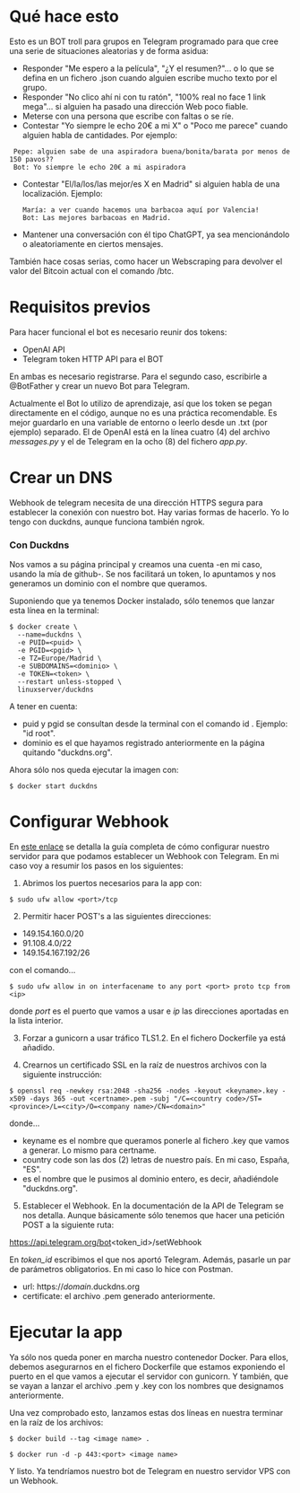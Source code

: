 # Qué hace esto
Esto es un BOT troll para grupos en Telegram programado para que cree una serie de situaciones aleatorias y de forma asidua:

- Responder "Me espero a la película", "¿Y el resumen?"... o lo que se defina en un fichero .json cuando alguien escribe mucho texto por el grupo.
- Responder "No clico ahí ni con tu ratón", "100% real no face 1 link mega"... si alguien ha pasado una dirección Web poco fiable.
- Meterse con una persona que escribe con faltas o se ríe.
- Contestar "Yo siempre le echo 20€ a mi X" o "Poco me parece" cuando alguien habla de cantidades. Por ejemplo:
  
 ```
  Pepe: alguien sabe de una aspiradora buena/bonita/barata por menos de 150 pavos??
  Bot: Yo siempre le echo 20€ a mi aspiradora
 ```
  
- Contestar "El/la/los/las mejor/es X en Madrid" si alguien habla de una localización. Ejemplo:
  
  ```
  María: a ver cuando hacemos una barbacoa aquí por Valencia!
  Bot: Las mejores barbacoas en Madrid.
  ```
  
- Mantener una conversación con él tipo ChatGPT, ya sea mencionándolo o aleatoriamente en ciertos mensajes.
  
También hace cosas serias, como hacer un Webscraping para devolver el valor del Bitcoin actual con el comando /btc.


# Requisitos previos

Para hacer funcional el bot es necesario reunir dos tokens:

* OpenAI API
* Telegram token HTTP API para el BOT

En ambas es necesario registrarse. Para el segundo caso, escribirle a @BotFather y crear un nuevo Bot para Telegram.

Actualmente el Bot lo utilizo de aprendizaje, así que los token se pegan directamente en el código, aunque no es una práctica recomendable. Es mejor
guardarlo en una variable de entorno o leerlo desde un .txt (por ejemplo) separado. El de OpenAI está en la línea cuatro (4) del archivo *messages.py*
y el de Telegram en la ocho (8) del fichero *app.py*.


# Crear un DNS

Webhook de telegram necesita de una dirección HTTPS segura para establecer la conexión con nuestro bot. Hay varias formas de hacerlo. Yo lo tengo con
duckdns, aunque funciona también ngrok.

### Con Duckdns

Nos vamos a su página principal y creamos una cuenta -en mi caso, usando la mía de github-. Se nos facilitará un token, lo apuntamos y nos generamos
un dominio con el nombre que queramos.

Suponiendo que ya tenemos Docker instalado, sólo tenemos que lanzar esta línea en la terminal:

```
$ docker create \
  --name=duckdns \
  -e PUID=<puid> \
  -e PGID=<pgid> \
  -e TZ=Europe/Madrid \
  -e SUBDOMAINS=<dominio> \
  -e TOKEN=<token> \
  --restart unless-stopped \
  linuxserver/duckdns
```
      
A tener en cuenta:

* puid y pgid se consultan desde la terminal con el comando id <usuario>. Ejemplo: "id root".
* dominio es el que hayamos registrado anteriormente en la página quitando "duckdns.org".

Ahora sólo nos queda ejecutar la imagen con:

`$ docker start duckdns`


# Configurar Webhook

En [este enlace](https://core.telegram.org/bots/webhooks) se detalla la guía completa de cómo configurar nuestro servidor para que podamos establecer
un Webhook con Telegram. En mi caso voy a resumir los pasos en los siguientes:

1) Abrimos los puertos necesarios para la app con:

`$ sudo ufw allow <port>/tcp`

2) Permitir hacer POST's a las siguientes direcciones:

* 149.154.160.0/20
* 91.108.4.0/22
* 149.154.167.192/26

con el comando...

`$ sudo ufw allow in on interfacename to any port <port> proto tcp from <ip>`

donde *port* es el puerto que vamos a usar e *ip* las direcciones aportadas en la lista interior. 

3) Forzar a gunicorn a usar tráfico TLS1.2. En el fichero Dockerfile ya está añadido.

4) Crearnos un certificado SSL en la raíz de nuestros archivos con la siguiente instrucción:

`$ openssl req -newkey rsa:2048 -sha256 -nodes -keyout <keyname>.key -x509 -days 365 -out <certname>.pem -subj "/C=<country code>/ST=<province>/L=<city>/O=<company name>/CN=<domain>"`

donde...

* keyname es el nombre que queramos ponerle al fichero .key que vamos a generar. Lo mismo para certname.
* country code son las dos (2) letras de nuestro país. En mi caso, España, "ES".
* <domain> es el nombre que le pusimos al dominio entero, es decir, añadiéndole "duckdns.org".


5) Establecer el Webhook. En la documentación de la API de Telegram se nos detalla. Aunque básicamente sólo tenemos que hacer una petición POST a 
la siguiente ruta:
  
https://api.telegram.org/bot<token_id>/setWebhook
  
En *token_id* escribimos el que nos aportó Telegram. Además, pasarle un par de parámetros obligatorios. En mi caso lo hice con Postman.
  
* url: https://*domain*.duckdns.org
* certificate: el archivo .pem generado anteriormente.

  
# Ejecutar la app
  
  Ya sólo nos queda poner en marcha nuestro contenedor Docker. Para ellos, debemos asegurarnos en el fichero Dockerfile que estamos exponiendo el puerto
  en el que vamos a ejecutar el servidor con gunicorn. Y también, que se vayan a lanzar el archivo .pem y .key con los nombres que designamos anteriormente.
  
  Una vez comprobado esto, lanzamos estas dos líneas en nuestra terminar en la raíz de los archivos:
  
  `$ docker build --tag <image name> .`
  
  `$ docker run -d -p 443:<port> <image name>`
  
  Y listo. Ya tendríamos nuestro bot de Telegram en nuestro servidor VPS con un Webhook.

